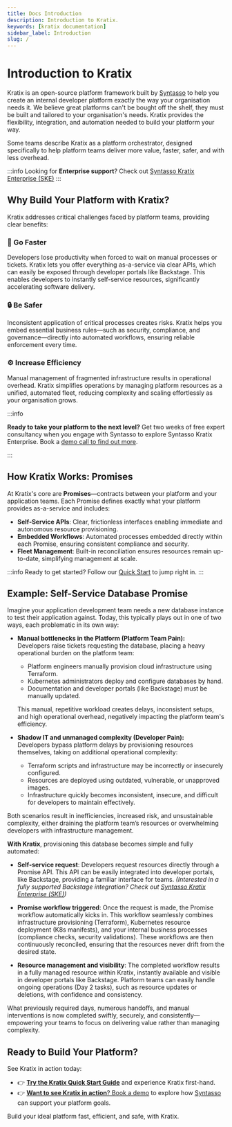 ```yaml
---
title: Docs Introduction
description: Introduction to Kratix.
keywords: [kratix documentation]
sidebar_label: Introduction
slug: /
---
```


# Introduction to Kratix

Kratix is an open-source platform framework built by
[Syntasso](https://syntasso.io) to help you create an internal developer
platform exactly the way your organisation needs it. We believe great platforms
can't be bought off the shelf, they must be built and tailored to your
organisation's needs. Kratix provides the flexibility, integration, and
automation needed to build your platform your way.

Some teams describe Kratix as a platform orchestrator, designed specifically to
help platform teams deliver more value, faster, safer, and with less overhead.

:::info
Looking for **Enterprise support**? Check out [Syntasso Kratix
Enterprise (SKE)](https://syntasso.io/pricing)
:::


## Why Build Your Platform with Kratix?

Kratix addresses critical challenges faced by platform teams, providing clear
benefits:

### 🚀 Go Faster

Developers lose productivity when forced to wait on manual processes or tickets.
Kratix lets you offer everything as-a-service via clear APIs, which can easily
be exposed through developer portals like Backstage. This enables developers to
instantly self-service resources, significantly accelerating software delivery.

### 🔒 Be Safer

Inconsistent application of critical processes creates risks. Kratix helps you
embed essential business rules—such as security, compliance, and
governance—directly into automated workflows, ensuring reliable enforcement
every time.

### ⚙️ Increase Efficiency

Manual management of fragmented infrastructure results in operational overhead.
Kratix simplifies operations by managing platform resources as a unified,
automated fleet, reducing complexity and scaling effortlessly as your
organisation grows.

:::info

**Ready to take your platform to the next level?**
Get two weeks of free expert consultancy when you engage with Syntasso to explore Syntasso Kratix Enterprise.
Book a [demo call to find out more](https://www.syntasso.io/#contact-us). 

:::

## How Kratix Works: Promises

At Kratix's core are **Promises**—contracts between your platform and your
application teams. Each Promise defines exactly what your platform provides
as-a-service and includes:

- **Self-Service APIs**: Clear, frictionless interfaces enabling immediate and
autonomous resource provisioning.
- **Embedded Workflows**: Automated processes embedded directly within each
Promise, ensuring consistent compliance and security.
- **Fleet Management**: Built-in reconciliation ensures resources remain
up-to-date, simplifying management at scale.

:::info
Ready to get started? Follow our [Quick Start](01-quick-start.md) to jump right in.
:::

## Example: Self-Service Database Promise

Imagine your application development team needs a new database instance to test their application against. Today, this typically plays out in one of two ways, each problematic in its own way:

- **Manual bottlenecks in the Platform (Platform Team Pain):**  
  Developers raise tickets requesting the database, placing a heavy operational burden on the platform team:
  - Platform engineers manually provision cloud infrastructure using Terraform.
  - Kubernetes administrators deploy and configure databases by hand.
  - Documentation and developer portals (like Backstage) must be manually updated.
  
  This manual, repetitive workload creates delays, inconsistent setups, and high operational overhead, negatively impacting the platform team's efficiency.

- **Shadow IT and unmanaged complexity (Developer Pain):**  
  Developers bypass platform delays by provisioning resources themselves, taking on additional operational complexity:
  - Terraform scripts and infrastructure may be incorrectly or insecurely configured.
  - Resources are deployed using outdated, vulnerable, or unapproved images.
  - Infrastructure quickly becomes inconsistent, insecure, and difficult for developers to maintain effectively.

Both scenarios result in inefficiencies, increased risk, and unsustainable complexity, either draining the platform team’s resources or overwhelming developers with infrastructure management.

**With Kratix**, provisioning this database becomes simple and fully automated:

- **Self-service request**: Developers request resources directly through a
Promise API. This API can be easily integrated into developer portals, like
Backstage, providing a familiar interface for teams.  _(Interested in a fully
supported Backstage integration? Check out [Syntasso Kratix Enterprise
(SKE)](https://www.syntasso.io/solutions/upgrade-backstage-from-portal-to-platform-with-kratix))_

- **Promise workflow triggered**: Once the request is made, the Promise workflow
automatically kicks in. This workflow seamlessly combines infrastructure
provisioning (Terraform), Kubernetes resource deployment (K8s manifests), and
your internal business processes (compliance checks, security validations).
These workflows are then continuously reconciled, ensuring that the resources
never drift from the desired state.

- **Resource management and visibility**: The completed workflow results in a
fully managed resource within Kratix, instantly available and visible in
developer portals like Backstage. Platform teams can easily handle ongoing
operations (Day 2 tasks), such as resource updates or deletions, with confidence
and consistency.

What previously required days, numerous handoffs, and manual interventions is
now completed swiftly, securely, and consistently—empowering your teams to focus
on delivering value rather than managing complexity.

## Ready to Build Your Platform?

See Kratix in action today:

- 👉 [**Try the Kratix Quick Start Guide**](/main/quick-start) and experience
Kratix first-hand.
- 👉 [**Want to see Kratix in action**? Book a demo](https://www.syntasso.io/#contact-us) to explore how [Syntasso](https://www.syntasso.io/) can support your platform goals.


Build your ideal platform fast, efficient, and safe, with Kratix.

